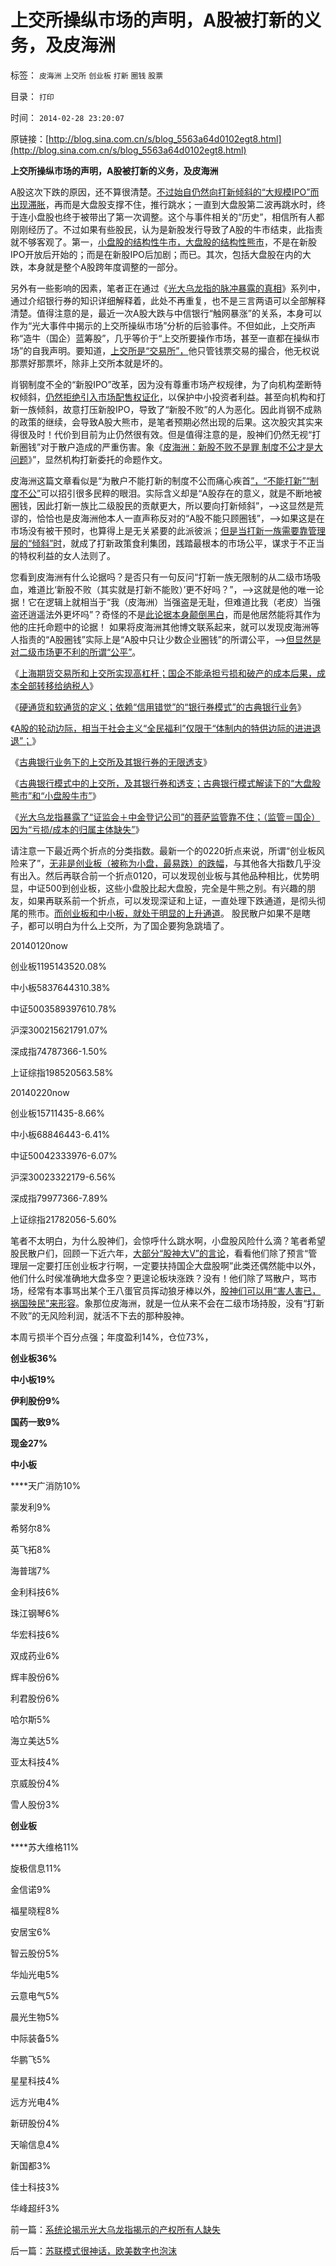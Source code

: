 # 上交所操纵市场的声明，A股被打新的义务，及皮海洲

标签： `皮海洲` `上交所` `创业板` `打新` `圈钱` `股票` 

目录： `打印`

时间： `2014-02-28 23:20:07`

原链接：[http://blog.sina.com.cn/s/blog_5563a64d0102egt8.html](http://blog.sina.com.cn/s/blog_5563a64d0102egt8.html)

**上交所操纵市场的声明，A股被打新的义务，及皮海洲**

A股这次下跌的原因，还不算很清楚。[不过始自仍然向打新倾斜的“大规模IPO”而出现滞胀](../../../2013/5/15/A股如果不能IPO，还能有什么用？.md)，再而是大盘股支撑不住，推行跳水；一直到大盘股第二波再跳水时，终于连小盘股也终于被带出了第一次调整。这个与事件相关的“历史”，相信所有人都刚刚经历了。不过如果有些股民，认为是新股发行导致了A股的牛市结束，此指责就不够客观了。第一，[小盘股的结构性牛市，大盘股的结构性熊市](http://blog.sina.com.cn/s/blog_5563a64d0102egoh.html)，不是在新股IPO开放后开始的；而是在新股IPO后加剧；而已。其次，包括大盘股在内的大跌，本身就是整个A股跨年度调整的一部分。

另外有一些影响的因素，笔者正在通过《[光大乌龙指的脉冲暴露的真相](http://blog.sina.com.cn/s/blog_5563a64d0102egsk.html)》系列中，通过介绍银行券的知识详细解释着，此处不再重复，也不是三言两语可以全部解释清楚。值得注意的是，最近一次A股大跌与中信银行“触网暴涨”的关系，本身可以作为“光大事件中揭示的上交所操纵市场”分析的后验事件。不但如此，上交所声称“造牛（国企）蓝筹股”，几乎等价于“上交所要操作市场，甚至一直都在操纵市场”的自我声明。要知道，[上交所是“交易所”，](http://blog.sina.com.cn/s/blog_5563a64d0102egnu.html)他只管钱票交易的撮合，他无权说那票好那票坏，除非上交所本就是坏的。

肖钢制度不全的“新股IPO”改革，因为没有尊重市场产权规律，为了向机构垄断特权倾斜，[仍然拒绝引入市场配售权证化](../../../2013/12/19/强烈建议发行“按市值配售的打新权证”，及其合法性和合理性.md)，以保护中小投资者利益。甚至向机构和打新一族倾斜，故意打压新股IPO，导致了“新股不败”的人为恶化。因此肖钢不成熟的政策的继续，会导致A股大熊市，是笔者预期必然出现的后果。这次股灾其实来得很及时！代价到目前为止仍然很有效。但是值得注意的是，股神们仍然无视“打新圈钱”对于散户造成的严重伤害。象《[皮海洲：新股不败不是罪
制度不公才是大问题](http://stock.hexun.com/2014-02-27/162562665.html)》”，显然机构打新委托的命题作文。



皮海洲这篇文章看似是“为散户不能打新的制度不公而痛心疾首[”，“不能打新”“制度不公”](../../../2014/1/14/证监会和散户都应好好反思，打新业股神和机构的恶毒忽悠.md)可以招引很多民粹的眼泪。实际含义却是“A股存在的意义，就是不断地被圈钱，因此打新一族比二级股民的贡献更大，所以要向打新倾斜”，——>这显然是荒谬的，恰恰也是皮海洲他本人一直声称反对的“A股不能只顾圈钱”，——>如果这是在市场没有被干预时，也算得上是无关紧要的此派彼派；[但是当打新一族需要靠管理层的“倾斜”时](../../../2012/1/12/特权机构的“打新”是凶残的暴政.md)，就成了打新政策食利集团，践踏最根本的市场公平，谋求于不正当的特权利益的女人法则了。

您看到皮海洲有什么论据吗？是否只有一句反问“打新一族无限制的从二级市场吸血，难道比‘新股不败（其实就是打新不能败）’更不好吗？”，——>这就是他的唯一论据！它在逻辑上就相当于“我（皮海洲）当强盗是无耻，但难道比我（老皮）当强盗还逍遥法外更坏吗”？奇怪的不是[此论据本身颠倒黑白](../../../2013/12/2/被中国专家歪曲的里根主义，有中国特色的供给学派.md)，而是他居然能将其作为他的庄托命题中的论据！
如果将皮海洲其他博文联系起来，就可以发现皮海洲等人指责的“A股圈钱”实际上是“A股中只让少数企业圈钱”的所谓公平，——>[但显然是对二级市场更不利的所谓“公平”](../../../2013/12/2/IPO不是利空，&nbsp;限制新股高价承销，才是利空.md)。



《[上海期货交易所和上交所实现高杠杆；国企不能承担亏损和破产的成本后果，成本全部转移给纳税人](http://blog.sina.com.cn/s/blog_5563a64d0102egnu.html)》

《[硬通货和软通货的定义；依赖“信用错觉”的“银行券模式”的古典银行业务](http://blog.sina.com.cn/s/blog_5563a64d0102egog.html)》

《[A股的轮动边际，相当于社会主义“全民福利”仅限于“体制内的特供边际的进进退退”；](http://blog.sina.com.cn/s/blog_5563a64d0102egoh.html)》

《[古典银行业务下的上交所及其银行券的无限透支](http://blog.sina.com.cn/s/blog_5563a64d0102egr0.html)》

《[古典银行模式中的上交所，及其银行券和透支；古典银行模式解读下的“大盘股熊市”和“小盘股牛市”](http://blog.sina.com.cn/s/blog_5563a64d0102egsk.html)》

《[光大乌龙指暴露了“证监会＋中金登记公司”的菩萨监管靠不住；（监管＝国企）因为“亏损/成本的归属主体缺失”](http://blog.sina.com.cn/s/blog_5563a64d0102egt7.html)》



请注意一下最近两个折点的分类指数。最新一个的0220折点来说，所谓“创业板风险来了”，[无非是创业板（被称为小盘，最易跌）的跌幅](http://blog.sina.com.cn/s/blog_5563a64d0102egk7.html)，与其他各大指数几乎没有出入。然后再联合前一个折点0120，可以发现创业板与其他品种相比，优势明显，中证500到创业板，这些小盘股比起大盘股，完全是牛熊之别。有兴趣的朋友，如果再联系前一个折点，可以发现深证和上证，一直处理下跌通道，是彻头彻尾的熊市。[而创业板和中小板，就处于明显的上升通道](../../../2014/2/14/假话真说的“创业股价升幅大”,谁接走了暴涨“创业的减持股”？.md)。
股民散户如果不是瞎子，都可以明白为什么上交所，为了国企要狗急跳墙了。

20140120now

创业板1195143520.08%

中小板5837644310.38%

中证5003589397610.78%

沪深300215621791.07%

深成指74787366-1.50%

上证综指198520563.58%

20140220now

创业板15711435-8.66%

中小板68846443-6.41%

中证50042333976-6.07%

沪深30023322179-6.56%

深成指79977366-7.89%

上证综指21782056-5.60%

笔者不太明白，为什么股神们，会惊呼什么跳水啊，小盘股风险什么滴？笔者希望股民散户们，回顾一下近六年，[大部分“股神大V”的言论](../../../2011/12/28/季节性股神现象：算命神棍和股神半仙.md)，看看他们除了预言“管理层一定要打压创业板才行啊，一定要扶持国企大盘股啊”此类还偶然能中以外，他们什么时侯准确地大盘多空？更遑论板块涨跌？没有！他们除了骂散户，骂市场，经常有本事骂出某个王八蛋官员挥动狼牙棒以外，[股神们可以用“害人害已，祸国殃民”来形容](../../../2011/12/28/天灾人祸妖孽生；凡有股灾多股神；.md)。象那位皮海洲，就是一位从来不会在二级市场持股，没有“打新不败”的无风险利润，就活不下去的那种股神。

本周亏损半个百分点强；年度盈利14%，仓位73%，

**创业板36%**

**中小板19%**

**伊利股份9%**

**国药一致9%**

**现金27%**



**中小板**

****天广消防10%

蒙发利9%

希努尔8%

英飞拓8%

海普瑞7%

金利科技6%

珠江钢琴6%

华宏科技6%

双成药业6%

辉丰股份6%

利君股份6%

哈尔斯5%

海立美达5%

亚太科技4%

京威股份4%

雪人股份3%



**创业板**

****苏大维格11%

旋极信息11%

金信诺9%

福星晓程8%

安居宝6%

智云股份5%

华灿光电5%

云意电气5%

晨光生物5%

中际装备5%

华鹏飞5%

星星科技4%

远方光电4%

新研股份4%

天喻信息4%

新国都3%

佳士科技3%

华峰超纤3%



前一篇：[系统论揭示光大乌龙指揭示的产权所有人缺失](http://blog.sina.com.cn/s/blog_5563a64d0102egt7.html)

后一篇：[苏联模式很神话，欧美数字也泡沫](http://blog.sina.com.cn/s/blog_5563a64d0102egtq.html)